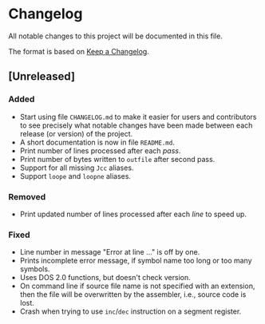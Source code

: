 # Changelog
All notable changes to this project will be documented in this file.

The format is based on [Keep a Changelog](https://keepachangelog.com/en/1.0.0/).

## [Unreleased]
### Added
- Start using file `CHANGELOG.md` to make it easier for users and contributors
  to see precisely what notable changes have been made between each release (or
  version) of the project.
- A short documentation is now in file `README.md`.
- Print number of lines processed after each *pass*.
- Print number of bytes written to `outfile` after second pass.
- Support for all missing `Jcc` aliases.
- Support `loope` and `loopne` aliases.

### Removed
- Print updated number of lines processed after each *line* to speed up.

### Fixed
- Line number in message "Error at line ..." is off by one.
- Prints incomplete error message, if symbol name too long or too many symbols.
- Uses DOS 2.0 functions, but doesn't check version.
- On command line if source file name is not specified with an extension, then
  the file will be overwritten by the assembler, i.e., source code is lost.
- Crash when trying to use `inc`/`dec` instruction on a segment register.
